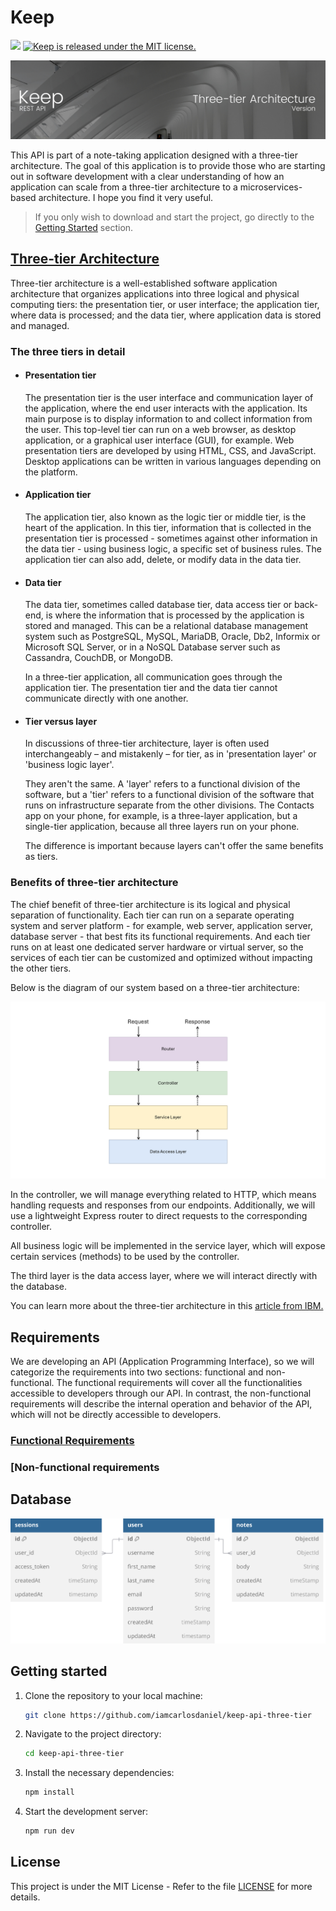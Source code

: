 # Keep

![](https://img.shields.io/badge/Release%20-%20v1.0.0-%23007EC6)
<a href="https://github.com/iamcarlosdaniel/Keep/blob/main/LICENSE"><img src="https://img.shields.io/badge/License-MIT-blue.svg" alt="Keep is released under the MIT license."></a>

![](docs/banner.png)

This API is part of a note-taking application designed with a three-tier architecture. The goal of this application is to provide those who are starting out in software development with a clear understanding of how an application can scale from a three-tier architecture to a microservices-based architecture. I hope you find it very useful.

> If you only wish to download and start the project, go directly to the [Getting Started](#getting-started) section.

## [Three-tier Architecture](https://www.ibm.com/topics/three-tier-architecture)

Three-tier architecture is a well-established software application architecture that organizes applications into three logical and physical computing tiers: the presentation tier, or user interface; the application tier, where data is processed; and the data tier, where application data is stored and managed.

### The three tiers in detail

- #### Presentation tier

  The presentation tier is the user interface and communication layer of the application, where the end user interacts with the application. Its main purpose is to display information to and collect information from the user. This top-level tier can run on a web browser, as desktop application, or a graphical user interface (GUI), for example. Web presentation tiers are developed by using HTML, CSS, and JavaScript. Desktop applications can be written in various languages depending on the platform.

- #### Application tier

  The application tier, also known as the logic tier or middle tier, is the heart of the application. In this tier, information that is collected in the presentation tier is processed - sometimes against other information in the data tier - using business logic, a specific set of business rules. The application tier can also add, delete, or modify data in the data tier.

- #### Data tier

  The data tier, sometimes called database tier, data access tier or back-end, is where the information that is processed by the application is stored and managed. This can be a relational database management system such as PostgreSQL, MySQL, MariaDB, Oracle, Db2, Informix or Microsoft SQL Server, or in a NoSQL Database server such as Cassandra, CouchDB, or MongoDB.

  In a three-tier application, all communication goes through the application tier. The presentation tier and the data tier cannot communicate directly with one another.

- #### Tier versus layer

  In discussions of three-tier architecture, layer is often used interchangeably – and mistakenly – for tier, as in 'presentation layer' or 'business logic layer'.

  They aren't the same. A 'layer' refers to a functional division of the software, but a 'tier' refers to a functional division of the software that runs on infrastructure separate from the other divisions. The Contacts app on your phone, for example, is a three-layer application, but a single-tier application, because all three layers run on your phone.

  The difference is important because layers can't offer the same benefits as tiers.

### Benefits of three-tier architecture

The chief benefit of three-tier architecture is its logical and physical separation of functionality. Each tier can run on a separate operating system and server platform - for example, web server, application server, database server - that best fits its functional requirements. And each tier runs on at least one dedicated server hardware or virtual server, so the services of each tier can be customized and optimized without impacting the other tiers.

Below is the diagram of our system based on a three-tier architecture:

![](docs/three-tier_architecture_diagram.PNG)

In the controller, we will manage everything related to HTTP, which means handling requests and responses from our endpoints. Additionally, we will use a lightweight Express router to direct requests to the corresponding controller.

All business logic will be implemented in the service layer, which will expose certain services (methods) to be used by the controller.

The third layer is the data access layer, where we will interact directly with the database.

You can learn more about the three-tier architecture in this [article from IBM.](https://www.ibm.com/topics/three-tier-architecture)

## Requirements

We are developing an API (Application Programming Interface), so we will categorize the requirements into two sections: functional and non-functional. The functional requirements will cover all the functionalities accessible to developers through our API. In contrast, the non-functional requirements will describe the internal operation and behavior of the API, which will not be directly accessible to developers.

### [Functional Requirements]()

### [Non-functional requirements

## Database

![](docs/entity_relationship_diagram.svg)

## Getting started

1. Clone the repository to your local machine:

   ```sh
   git clone https://github.com/iamcarlosdaniel/keep-api-three-tier
   ```

2. Navigate to the project directory:

   ```sh
   cd keep-api-three-tier
   ```

3. Install the necessary dependencies:

   ```sh
   npm install
   ```

4. Start the development server:

   ```sh
   npm run dev
   ```

## License

This project is under the MIT License - Refer to the file [LICENSE](https://github.com/iamcarlosdaniel/Keep/blob/main/LICENSE) for more details.
